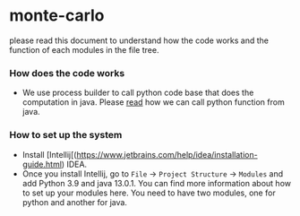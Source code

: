 # monte-carlo
please read this document to understand how the code works and the function of each modules in the file tree.

### How does the code works
- We use process builder to call python code base that does the computation in java. Please [read](https://www.baeldung.com/java-working-with-python) how we can call python function from java. 

### How to set up the system
- Install [Intellij[(https://www.jetbrains.com/help/idea/installation-guide.html) IDEA.
- Once you install Intellij, go to ```File``` -> ```Project Structure``` -> ```Modules``` and add Python 3.9 and java 13.0.1. You can find more information about how to set up your modules here. You need to have two modules, one for python and another for java.
